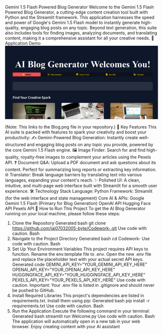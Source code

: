 Gemini 1.5 Flash Powered Blog Generator
Welcome to the Gemini 1.5 Flash Powered Blog Generator, a cutting-edge content creation tool built with Python and the Streamlit framework. This application harnesses the speed and power of Google's Gemini 1.5 Flash model to instantly generate high-quality, engaging blog posts on any topic.
Beyond text generation, this suite also includes tools for finding images, analyzing documents, and translating content, making it a comprehensive assistant for all your creative needs.
📸 Application Demo
![alt text](Blog.png)

(Note: This links to the Blog.png file in your repository.)
🚀 Key Features
This AI suite is packed with features to spark your creativity and boost your productivity:
✍️ Gemini-Powered Blog Generation: Instantly create well-structured and engaging blog posts on any topic you provide, powered by the core Gemini 1.5 Flash engine.
🖼️ Image Finder: Search for and find high-quality, royalty-free images to complement your articles using the Pexels API.
❓ Document Q&A: Upload a PDF document and ask questions about its content. Perfect for summarizing long reports or extracting key information.
🌐 Translator: Break language barriers by translating text into various languages, expanding your content's reach.
✨ Polished UI: A clean, intuitive, and multi-page web interface built with Streamlit for a smooth user experience.
🛠️ Technology Stack
Language: Python
Framework: Streamlit (for the web interface and state management)
Core AI & APIs:
Google Gemini 1.5 Flash (Primary for Blog Generation)
OpenAI API
Hugging Face API
Pexels API
🔧 How to Run This Project
To get the AI Blog Generator running on your local machine, please follow these steps:
1. Clone the Repository
Generated bash
git clone https://github.com/jai07032005-byte/Codework-.git
Use code with caution.
Bash
2. Navigate to the Project Directory
Generated bash
cd Codework-
Use code with caution.
Bash
3. Set Up Your Environment Variables
This project requires API keys to function.
Rename the env.template file to .env.
Open the new .env file and replace the placeholder text with your actual secret API keys.
Generated code
GEMINI_API_KEY="YOUR_GEMINI_API_KEY_HERE"
OPENAI_API_KEY="YOUR_OPENAI_API_KEY_HERE"
HUGGINGFACE_API_KEY="YOUR_HUGGINGFACE_API_KEY_HERE"
PEXELS_API_KEY="YOUR_PEXELS_API_KEY_HERE"
Use code with caution.
Important: Your .env file is listed in .gitignore and should never be pushed to GitHub.
4. Install Required Libraries
This project's dependencies are listed in requirements.txt. Install them using pip:
Generated bash
pip install -r requirements.txt
Use code with caution.
Bash
5. Run the Application
Execute the following command in your terminal:
Generated bash
streamlit run Welcome.py
Use code with caution.
Bash
The application will automatically open in a new tab in your web browser. Enjoy creating content with your AI assistant